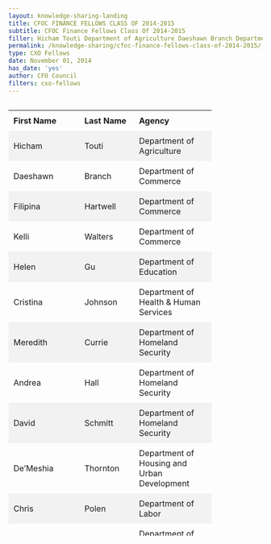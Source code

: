 ```yaml
---
layout: knowledge-sharing-landing
title: CFOC FINANCE FELLOWS CLASS OF 2014-2015
subtitle: CFOC Finance Fellows Class Of 2014-2015
filler: Hicham Touti Department of Agriculture Daeshawn Branch Department of Commerce Filipina Hartwell Department of Commerce Kelli Walters Department of Commerce Helen Gu
permalink: /knowledge-sharing/cfoc-finance-fellows-class-of-2014-2015/
type: CXO Fellows
date: November 01, 2014
has_date: 'yes'
author: CFO Council 
filters: cxo-fellows
---
```


<div style="line-height: 1.8em;margin-bottom: 80px; display: block;">

<style type="text/css">
        			table {
        			    width: 80%;
                        margin-bottom: 20px;
                        max-width: 100%;
                        background-color: transparent;
                        border-collapse: collapse;
                        border-spacing: 0;
                    }
        	
                 
                    tr:nth-child(even) {background-color: #f2f2f2;}
        
        th, td {
          padding: 10px;
          text-align: left;
        }
 </style>
        		
<div style="overflow-x:auto;">
<div >
<table style="height: 845px;" border="0" width="653" cellspacing="5" cellpadding="5">
        <tr>
            <th>First Name</th>
            <th>Last Name</th>
            <th>Agency</th>
        </tr>
<tr>
<td>Hicham</td>
<td>Touti</td>
<td>Department of Agriculture</td>
</tr>
<tr>
<td>Daeshawn</td>
<td>Branch</td>
<td>Department of Commerce</td>
</tr>
<tr>
<td>Filipina</td>
<td>Hartwell</td>
<td>Department of Commerce</td>
</tr>
<tr>
<td>Kelli</td>
<td>Walters</td>
<td>Department of Commerce</td>
</tr>
<tr>
<td>Helen</td>
<td>Gu</td>
<td>Department of Education</td>
</tr>
<tr>
<td>Cristina</td>
<td>Johnson</td>
<td>Department of Health &amp; Human Services</td>
</tr>
<tr>
<td>Meredith</td>
<td>Currie</td>
<td>Department of Homeland Security</td>
</tr>
<tr>
<td>Andrea</td>
<td>Hall</td>
<td>Department of Homeland Security</td>
</tr>
<tr>
<td>David</td>
<td>Schmitt</td>
<td>Department of Homeland Security</td>
</tr>
<tr>
<td>De’Meshia</td>
<td>Thornton</td>
<td>Department of Housing and Urban Development</td>
</tr>
<tr>
<td>Chris</td>
<td>Polen</td>
<td>Department of Labor</td>
</tr>
<tr>
<td>Natalie</td>
<td>Rico</td>
<td>Department of Labor</td>
</tr>
<tr>
<td>Margarita</td>
<td>Williams</td>
<td>Department of the Treasury</td>
</tr>
<tr>
<td>Jose</td>
<td>Genuino</td>
<td>Department of Veterans Affairs</td>
</tr>
<tr>
<td>Steven</td>
<td>Erickson</td>
<td>Environmental Protection Agency</td>
</tr>
<tr>
<td>Anthony</td>
<td>Timpanaro</td>
<td>International Developmemt Agency</td>
</tr>
<tr>
<td>Nicholas</td>
<td>Domingues</td>
<td>National Institutes of Health</td>
</tr>
<tr>
<td>Hillary</td>
<td>Hopper</td>
<td>National Oceanic and Atmospheric Administration</td>
</tr>
<tr>
<td>Alexander</td>
<td>Balkin</td>
<td>Nuclear Regulatory Commission</td>
</tr>
<tr>
<td>Rachel</td>
<td>Boyer</td>
<td>Nuclear Regulatory Commission</td>
</tr>
<tr>
<td>Carlyleamaryllis</td>
<td>Nelson-Wilson</td>
<td>Nuclear Regulatory Commission</td>
</tr>
<tr>
<td>Karen</td>
<td>Carroll</td>
<td>Social Security Administration</td>
</tr>
<tr>
<td>Bruce</td>
<td>Lutz</td>
<td>Social Security Administration</td>
</tr>
<tr>
<td>Patricia</td>
<td>Monreal-Polk</td>
<td>Social Security Administration</td>
</tr>
<tr>
<td>Shenika</td>
<td>Smith</td>
<td>Social Security Administration</td>
</tr>
<tr>
<td>Viktoria</td>
<td>Wooten</td>
<td>United States Coast Guard</td>
</tr>
<tr>
<td>Morgan</td>
<td>Greene</td>
<td>United States Navy</td>
</tr>

</table>
</div>
</div>
		</div>
